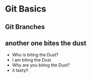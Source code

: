 # Git Basics

## Git Branches 

## another one bites the dust

- Who is biting the Dust?
- I am biting the Dust.
- Why are you biting the Dust?
- it tasty!!